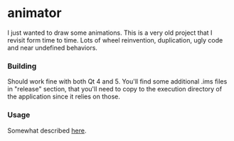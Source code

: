 # animator
I just wanted to draw some animations. This is a very old project that I revisit form time to time. Lots of wheel reinvention, duplication, ugly code and near undefined behaviors. 

### Building

Should work fine with both Qt 4 and 5. You'll find some additional .ims files in "release" section, that you'll need to copy to the execution directory of the application since it relies on those.

### Usage

Somewhat described [here](http://progenthu.com/index.php?p=animator).
